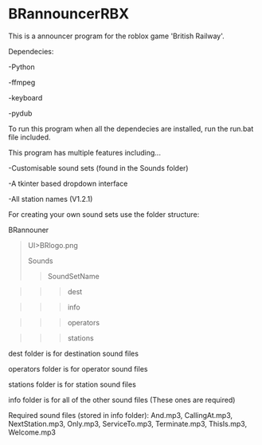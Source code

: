 # BRannouncerRBX
This is a announcer program for the roblox game 'British Railway'.

Dependecies:

-Python

-ffmpeg

-keyboard

-pydub

To run this program when all the dependecies are installed, run the run.bat file included.

This program has multiple features including...

-Customisable sound sets (found in the Sounds folder)

-A tkinter based dropdown interface

-All station names (V1.2.1)


For creating your own sound sets use the folder structure:  

BRannouner

>UI>BRlogo.png
>
>Sounds
>>SoundSetName

>>>dest

>>>info

>>>operators

>>>stations

dest folder is for destination sound files

operators folder is for operator sound files

stations folder is for station sound files

info folder is for all of the other sound files (These ones are required)


Required sound files (stored in info folder): And.mp3, CallingAt.mp3, NextStation.mp3, Only.mp3, ServiceTo.mp3, Terminate.mp3, ThisIs.mp3, Welcome.mp3
